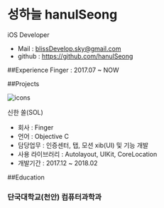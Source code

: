 성하늘 hanulSeong
=============================
iOS Developer
- Mail : blissDevelop.sky@gmail.com
- github : https://github.com/hanulSeong



##Experience
Finger : 2017.07 ~ NOW


##Projects

![icons](https://github.com/sky/Desktop/Project/resume/images/icon_1024.png)

신한 쏠(SOL)

- 회사 : Finger
- 언어 : Objective C
- 담당업무 : 인증센터, 탭, 모션 xib(UI) 및 기능 개발  
- 사용 라이브러리 : Autolayout, UIKit, CoreLocation 
- 개발기간 : 2017.12 ~ 2018.02


##Education
### 단국대학교(천안) 컴퓨터과학과
 
